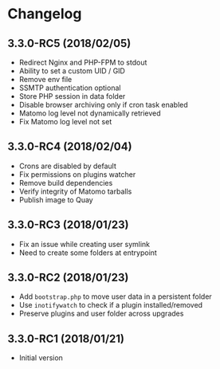 # Changelog

## 3.3.0-RC5 (2018/02/05)

* Redirect Nginx and PHP-FPM to stdout
* Ability to set a custom UID / GID
* Remove env file
* SSMTP authentication optional
* Store PHP session in data folder
* Disable browser archiving only if cron task enabled
* Matomo log level not dynamically retrieved
* Fix Matomo log level not set

## 3.3.0-RC4 (2018/02/04)

* Crons are disabled by default
* Fix permissions on plugins watcher
* Remove build dependencies
* Verify integrity of Matomo tarballs
* Publish image to Quay

## 3.3.0-RC3 (2018/01/23)

* Fix an issue while creating user symlink
* Need to create some folders at entrypoint

## 3.3.0-RC2 (2018/01/23)

* Add `bootstrap.php` to move user data in a persistent folder
* Use `inotifywatch` to check if a plugin installed/removed
* Preserve plugins and user folder across upgrades

## 3.3.0-RC1 (2018/01/21)

* Initial version
